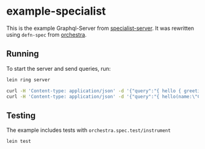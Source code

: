 # example-specialist

This is the example Graphql-Server from [specialist-server](https://github.com/ajk/specialist-server). It was rewritten using `defn-spec` from [orchestra](https://github.com/jeaye/orchestra).

## Running

To start the server and send queries, run:

```bash
lein ring server

curl -H 'Content-type: application/json' -d '{"query":"{ hello { greeting }}"}' http://localhost:3000/graphql
curl -H 'Content-type: application/json' -d '{"query":"{ hello(name:\"Clojure!\") { greeting happy }}"}' http://localhost:3000/graphql
```

## Testing

The example includes tests with `orchestra.spec.test/instrument`

```bash
lein test
```
